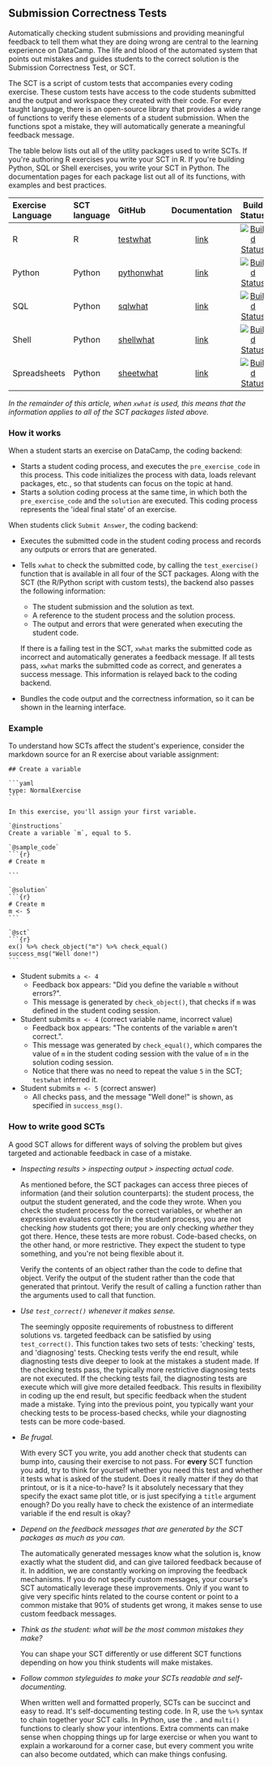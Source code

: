 ## Submission Correctness Tests

Automatically checking student submissions and providing meaningful feedback to tell them what they are doing wrong are central to the learning experience on DataCamp. The life and blood of the automated system that points out mistakes and guides students to the correct solution is the Submission Correctness Test, or SCT.

The SCT is a script of custom tests that accompanies every coding exercise. These custom tests have access to the code students submitted and the output and workspace they created with their code. For every taught language, there is an open-source library that provides a wide range of functions to verify these elements of a student submission. When the functions spot a mistake, they will automatically generate a meaningful feedback message.

The table below lists out all of the utlity packages used to write SCTs. If you're authoring R exercises you write your SCT in R. If you're building Python, SQL or Shell exercises, you write your SCT in Python. The documentation pages for each package list out all of its functions, with examples and best practices.

| Exercise Language | SCT language | GitHub | Documentation | Build Status  |
|:------------------|:-------------|:-------|:-------------:|:-------------:|
| R | R | [testwhat](https://github.com/datacamp/testwhat) | [link](https://datacamp.github.io/testwhat) | [![Build Status](https://travis-ci.org/datacamp/testwhat.svg?branch=master)](https://travis-ci.org/datacamp/testwhat) |
| Python | Python | [pythonwhat](https://github.com/datacamp/pythonwhat) | [link](http://pythonwhat.readthedocs.io/en/latest/) | [![Build Status](https://travis-ci.org/datacamp/pythonwhat.svg?branch=master)](https://travis-ci.org/datacamp/pythonwhat) |
| SQL | Python | [sqlwhat](https://github.com/datacamp/sqlwhat) | [link](http://sqlwhat.readthedocs.io/en/latest/) | [![Build Status](https://travis-ci.org/datacamp/sqlwhat.svg?branch=master)](https://travis-ci.org/datacamp/sqlwhat) |
| Shell | Python | [shellwhat](https://github.com/datacamp/shellwhat) | [link](https://shellwhat.readthedocs.io) | [![Build Status](https://travis-ci.org/datacamp/shellwhat.svg?branch=master)](https://travis-ci.org/datacamp/shellwhat) |
| Spreadsheets | Python | [sheetwhat](https://github.com/datacamp/sheetwhat) | [link](https://sheetwhat.readthedocs.io) | [![Build Status](https://travis-ci.org/datacamp/sheetwhat.svg?branch=master)](https://travis-ci.org/datacamp/shellwhat) |

_In the remainder of this article, when `xwhat` is used, this means that the information applies to all of the SCT packages listed above._

### How it works

When a student starts an exercise on DataCamp, the coding backend:

- Starts a student coding process, and executes the `pre_exercise_code` in this process. This code initializes the process with data, loads relevant packages, etc., so that students can focus on the topic at hand.
- Starts a solution coding process at the same time, in which both the `pre_exercise_code` and the `solution` are executed. This coding process represents the 'ideal final state' of an exercise.

When students click `Submit Answer`, the coding backend:

- Executes the submitted code in the student coding process and records any outputs or errors that are generated.
- Tells `xwhat` to check the submitted code, by calling the `test_exercise()` function that is available in all four of the SCT packages. Along with the SCT (the R/Python script with custom tests), the backend also passes the following information:
    + The student submission and the solution as text.
    + A reference to the student process and the solution process.
    + The output and errors that were generated when executing the student code.

  If there is a failing test in the SCT, `xwhat` marks the submitted code as incorrect and automatically generates a feedback message. If all tests pass, `xwhat` marks the submitted code as correct, and generates a success message. This information is relayed back to the coding backend.
- Bundles the code output and the correctness information, so it can be shown in the learning interface.

### Example

To understand how SCTs affect the student's experience, consider the markdown source for an R exercise about variable assignment:

    ## Create a variable

    ```yaml
    type: NormalExercise
    ```

    In this exercise, you'll assign your first variable.

    `@instructions`
    Create a variable `m`, equal to 5.

    `@sample_code`
    ```{r}
    # Create m

    ```

    `@solution`
    ```{r}
    # Create m
    m <- 5
    ```

    `@sct`
    ```{r}
    ex() %>% check_object("m") %>% check_equal()
    success_msg("Well done!")
    ```

- Student submits `a <- 4`
    + Feedback box appears: "Did you define the variable `m` without errors?".
    + This message is generated by `check_object()`, that checks if `m` was defined in the student coding session.
- Student submits `m <- 4` (correct variable name, incorrect value)
    + Feedback box appears: "The contents of the variable `m` aren't correct.".
    + This message was generated by `check_equal()`, which compares the value of `m` in the student coding session with the value of `m` in the solution coding session.
    + Notice that there was no need to repeat the value `5` in the SCT; `testwhat` inferred it.
- Student submits `m <- 5` (correct answer)
    + All checks pass, and the message "Well done!" is shown, as specified in `success_msg()`.

### How to write good SCTs

A good SCT allows for different ways of solving the problem but gives targeted and actionable feedback in case of a mistake.

- _Inspecting results > inspecting output > inspecting actual code._

  As mentioned before, the SCT packages can access three pieces of information (and their solution counterparts):
  the student process, the output the student generated, and the code they wrote.
  When you check the student process for the correct variables, or whether an expression evaluates correctly in the student process,
  you are not checking _how_ students got there; you are only checking _whether_ they got there. Hence, these tests are more robust.
  Code-based checks, on the other hand, or more restrictive. They expect the student to type something, and you're not being flexible about it.

  Verify the contents of an object rather than the code to define that object.
  Verify the output of the student rather than the code that generated that printout.
  Verify the result of calling a function rather than the arguments used to call that function.

- _Use `test_correct()` whenever it makes sense._

  The seemingly opposite requirements of robustness to different solutions vs. targeted feedback can be satisfied by using `test_correct()`.
  This function takes two sets of tests: 'checking' tests, and 'diagnosing' tests.
  Checking tests verify the end result, while diagnosting tests dive deeper to look at the mistakes a student made.
  If the checking tests pass, the typically more restrictive diagnosing tests are not executed.
  If the checking tests fail, the diagnosting tests are execute which will give more detailed feedback.
  This results in flexibility in coding up the end result, but specific feedback when the student made a mistake.
  Tying into the previous point, you typically want your checking tests to be process-based checks,
  while your diagnosting tests can be more code-based.

- _Be frugal._

  With every SCT you write, you add another check that students can bump into, causing their exercise to not pass.
  For **every** SCT function you add, try to think for yourself whether you need this test and whether it tests what is asked of the student.
  Does it really matter if they do that printout, or is it a nice-to-have?
  Is it absolutely necessary that they specify the exact same plot title, or is just specifying a `title` argument enough?
  Do you really have to check the existence of an intermediate variable if the end result is okay?

- _Depend on the feedback messages that are generated by the SCT packages as much as you can._

  The automatically generated messages know what the solution is, know exactly what the student did, and can give tailored feedback because of it.
  In addition, we are constantly working on improving the feedback mechanisms.
  If you do not specify custom messages, your course's SCT automatically leverage these improvements.
  Only if you want to give very specific hints related to the course content or point to a common mistake that 90% of students get wrong,
  it makes sense to use custom feedback messages.

- _Think as the student: what will be the most common mistakes they make?_

  You can shape your SCT differently or use different SCT functions depending on how you think students will make mistakes.

- _Follow common styleguides to make your SCTs readable and self-documenting._

  When written well and formatted properly, SCTs can be succinct and easy to read. It's self-documenting testing code.
  In R, use the `%>%` syntax to chain together your SCT calls.
  In Python, use the `.` and `multi()` functions to clearly show your intentions.
  Extra comments can make sense when chopping things up for large exercise or when you want to explain a workaround for a corner case,
  but every comment you write can also become outdated, which can make things confusing.
